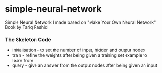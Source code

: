 # simple-neural-network
Simple Neural Network I made based on "Make Your Own Neural Network" Book by Tariq Rashid

### The Skeleton Code

- initialisation - to set the number of input, hidden and output nodes
- train - refine the weights after being given a training set example to learn from
- query - give an answer from the output nodes after being given an input